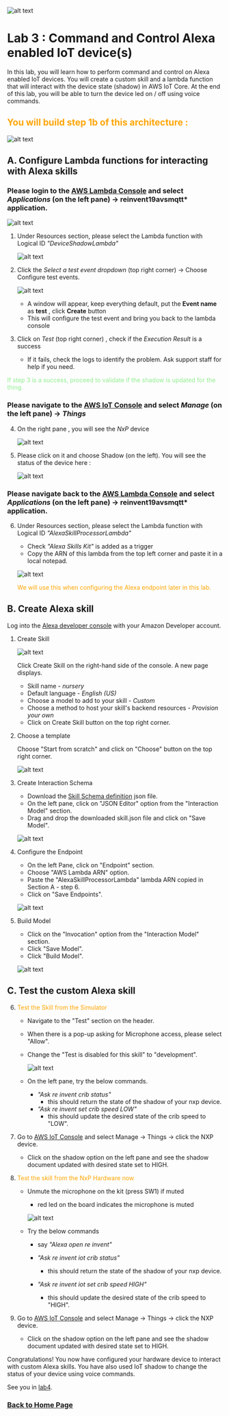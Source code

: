 ![alt text](./images/aws_logo.png)

# Lab 3 : Command and Control Alexa enabled IoT device(s)

In this lab, you will learn how to perform command and control on Alexa enabled IoT devices. You will create a custom  skill and a lambda function that will interact with the device state (shadow) in AWS IoT Core. At the end of this lab, you will be able to turn the device led on / off using voice commands. 

## <span style="color:orange"> You will build step 1b of this architecture : </span>
![alt text](./images/arch-1b.png)

## A. Configure Lambda functions for interacting with Alexa skills

### Please login to the [AWS Lambda Console](https://console.aws.amazon.com/lambda/) and select *Applications* (on the left pane) -> reinvent19avsmqtt* application. ###

![alt text](./images/lambdahome.png)

1.  Under Resources section, please select the Lambda function with Logical ID   *"DeviceShadowLambda"* 

    ![alt text](./images/shadow.png)

2. Click the *Select a test event dropdown* (top right corner) -> Choose Configure test events. 

    ![alt text](./images/lambdatest.png)

    -   A window will appear, keep everything default, put the **Event name** as **test** , click **Create** button
    -  This will configure the test event and bring you back to the lambda console 

3. Click on *Test* (top right corner) , check if the *Execution Result* is a success 
    - If it fails, check the logs to identify the problem. Ask support staff for help if you need. 

<span style="color:lightgreen">If step 3 is a success, proceed to validate if the shadow is updated for the thing.</span>

### Please navigate to the [AWS IoT Console](https://console.aws.amazon.com/iot/) and select *Manage* (on the left pane) -> *Things* ### 

4. On the right pane , you will see the  *NxP* device 

    ![alt text](./images/nxp.png) 

5. Please click on it and choose Shadow (on the left). You will see the status of the device here :

    ![alt text](./images/nxpshadow.png) 

### Please navigate back to the [AWS Lambda Console](https://console.aws.amazon.com/lambda/) and select *Applications* (on the left pane) -> reinvent19avsmqtt* application. ###

6. Under Resources section, please select the Lambda function with Logical ID *"AlexaSkillProcessorLambda"* 
    - Check *"Alexa Skills Kit"* is added as a trigger
    - Copy the ARN of this lambda from the top left corner and paste it in a local notepad. 

    ![alt text](./images/lambdaarn.png) 

    <span style="color:orange">We will use this when configuring the Alexa endpoint later in this lab. </span>

## B. Create Alexa skill   

Log into the [Alexa developer console](https://developer.amazon.com/alexa/console/ask?) with your Amazon Developer account. 

1. Create Skill

    ![alt text](./images/buildingaskill.png)

    Click Create Skill on the right-hand side of the console. A new page displays.

    - Skill name - *nursery*
    - Default language - *English (US)*
    - Choose a model to add to your skill -  *Custom*
    - Choose a method to host your skill's backend resources -  *Provision your own*
    - Click on Create Skill button on the top right corner.

2. Choose a template
   
    Choose "Start from scratch" and click on "Choose" button on the top right corner.

     ![alt text](./images/template.png)

3. Create Interaction Schema

    - Download the [Skill Schema definition](http://alexa-reinvent.s3.amazonaws.com/en-US.json) json file.
    - On the left pane, click on "JSON Editor" option from the "Interaction Model" section.
    - Drag and drop the downloaded skill.json file and click on "Save Model".

     ![alt text](./images/json.png)

4. Configure the Endpoint

    - On the left Pane, click on "Endpoint" section.
    - Choose "AWS Lambda ARN" option.
    - Paste the "AlexaSkillProcessorLambda" lambda ARN copied in Section A - step 6.
    - Click on "Save Endpoints".

     ![alt text](./images/endpoint.png)

5. Build Model

    - Click on the "Invocation" option from the "Interaction Model" section.
    - Click "Save Model".
    - Click "Build Model".
    
    ![alt text](./images/build.png)

## C. Test the custom Alexa skill  

6. <span style="color:orange">Test the Skill from the Simulator</span>

   - Navigate to the "Test" section on the header.
   
   - When there is a pop-up asking for Microphone access, please select "Allow".
   
   - Change the "Test is disabled for this skill" to "development".

       ![alt text](./images/test.png)
   
   - On the left pane, try the below commands.
        - *"Ask re invent crib status"*
            - this should return the state of the shadow of your nxp device.
        - *"Ask re invent set crib speed LOW"*
            - this should update the desired state of the crib speed to "LOW".

7. Go to [AWS IoT Console](https://console.aws.amazon.com/iot/) and select Manage -> Things -> click the NXP device. 
        
    -  Click on the shadow option on the left pane and see the shadow document updated with desired state set to HIGH.


8. <span style="color:orange">Test the skill from the NxP Hardware now</span>

    - Unmute the microphone on the kit (press SW1) if muted
        - red led on the board indicates the microphone is muted
    
        ![alt text](./images/mute.png)
    
    - Try the below commands  

        - say *"Alexa open re invent"*

        - *"Ask re invent iot crib status"*
            - this should return the state of the shadow of your nxp device.

        - *"Ask re invent iot set crib speed HIGH"*
            - this should update the desired state of the crib speed to "HIGH".

9. Go to [AWS IoT Console](https://console.aws.amazon.com/iot/) and select Manage -> Things -> click the NXP device. 
    -   Click on the shadow option on the left pane and see the shadow document updated with desired state set to HIGH.


Congratulations! You now have configured your hardware device to interact with custom Alexa skills. You have also used IoT shadow to change the status of your device using voice commands. 

See you in [lab4](https://s3.amazonaws.com/alexa-reinvent/lab4.html). 


### [Back to Home Page](https://s3.amazonaws.com/alexa-reinvent/labhome.html)
